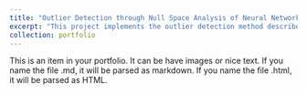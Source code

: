 ```yaml
---
title: "Outlier Detection through Null Space Analysis of Neural Networks"
excerpt: "This project implements the outlier detection method described in the paper Outlier Detection through Null Space Analysis of Neural Networks by Matthew Cook, Alina Zare, Paul Gader. The method is based on leveraging the null space of neural networks to detect outliers in high-dimensional data."
collection: portfolio
---
```


This is an item in your portfolio. It can be have images or nice text. If you name the file .md, it will be parsed as markdown. If you name the file .html, it will be parsed as HTML. 
